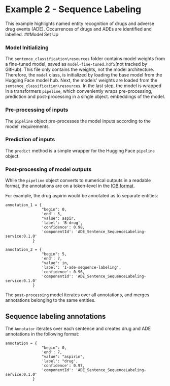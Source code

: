 # Example 2 - Sequence Labeling

This example highlights named entity recognition of drugs and adverse drug events (ADE). Occurrences of drugs and ADEs are identified and labelled.
##Model Set Up

### Model Initializing

The `sentence_classification\resources` folder contains model weights from a fine-tuned model, saved as `model-fine-tuned.hdf5`(not tracked by GitHub). This file only contains the weights, not the model architecture. Therefore, the `model` class, is initialized by loading the base model from the Hugging Face model hub. Next, the models' weights are loaded from the `sentence_classification\resources`. In the last step, the model is wrapped in a transformers `pipeline`, which conveniently wraps pre-processing, prediction and post-processing in a single object. embeddings of the model.

### Pre-processing of inputs

The `pipeline` object pre-processes the model inputs according to the model' requirements. 

### Prediction of inputs
 
The `predict` method is a simple wrapper for the Hugging Face `pipeline` object. 

### Post-processing of model outputs

While the `pipeline` object converts to numerical outputs in a readable format, the annotations are on a token-level in the [IOB format][IOB]. 

For example, the drug aspirin would be annotated as to separate entities:
```
annotation_1 = {
                "begin": 0,
                'end': 5,
                "value": aspir,
                'label': 'B-drug',
                'confidence': 0.98,
                'componentId': 'ADE_Sentence_SequenceLabeling-service:0.1.0'
            }
```

```
annotation_2 = {
                "begin": 5,
                'end': 7,
                "value": in,
                'label': 'I-ade-sequence-labeling',
                'confidence': 0.96,
                'componentId': 'ADE_Sentence_SequenceLabeling-service:0.1.0'
            }
```

The `post-processing` model iterates over all annotations, and merges annotations belonging to the same entities. 


## Sequence labeling annotations

The `Annotator` iterates over each sentence and creates drug and ADE annotations in the following format:

```
annotation = {
                "begin": 0,
                'end': 7,
                "value": "aspirin",
                'label': "drug',
                'confidence': 0.97,
                'componentId': 'ADE_Sentence_SequenceLabeling-service:0.1.0'
            }
```

[IOB]: https://en.wikipedia.org/wiki/Inside%E2%80%93outside%E2%80%93beginning_(tagging)